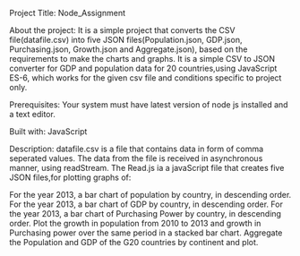 Project Title: Node_Assignment

About the project: It is a simple project that converts the CSV file(datafile.csv) into five JSON files(Population.json, GDP.json, Purchasing.json, Growth.json and Aggregate.json), based on the requirements to make the charts and graphs. It is a simple CSV to JSON converter for GDP and population data for 20 countries,using JavaScript ES-6, which works for the given csv file and conditions specific to project only.

Prerequisites: Your system must have latest version of node js installed and a text editor.

Built with: JavaScript

Description: datafile.csv is a file that contains data in form of comma seperated values. The data from the file is received in asynchronous manner, using readStream. The Read.js ia a javaScript file that creates five JSON files,for plotting graphs of:

For the year 2013, a bar chart of population by country, in descending order. For the year 2013, a bar chart of GDP by country, in descending order. For the year 2013, a bar chart of Purchasing Power by country, in descending order. Plot the growth in population from 2010 to 2013 and growth in Purchasing power over the same period in a stacked bar chart. Aggregate the Population and GDP of the G20 countries by continent and plot.

